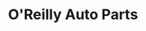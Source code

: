 ---
title: "O'Reilly Auto Parts"
url: /las-cruces/oreilly-auto-parts-west-picacho-avenue/
shop: Autoteile
---